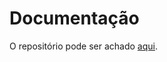 # Documentação

O repositório pode ser achado [aqui](https://github.com/Estudantes-Univesp/streamlit).
